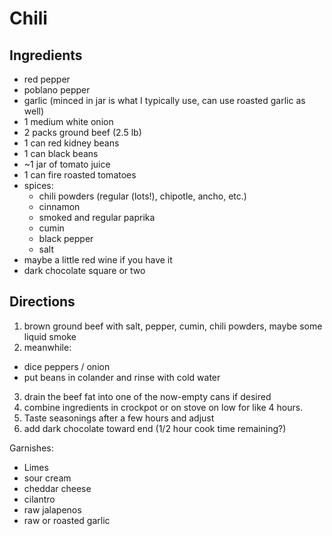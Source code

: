 # Chili


## Ingredients

- red pepper
- poblano pepper
- garlic (minced in jar is what I typically use, can use roasted garlic as well)
- 1 medium white onion
- 2 packs ground beef (2.5 lb)
- 1 can red kidney beans
- 1 can black beans
- ~1 jar of tomato juice
- 1 can fire roasted tomatoes
- spices:
  - chili powders (regular (lots!), chipotle, ancho, etc.)
  - cinnamon
  - smoked and regular paprika
  - cumin
  - black pepper
  - salt
- maybe a little red wine if you have it
- dark chocolate square or two

## Directions

1. brown ground beef with salt, pepper, cumin, chili powders, maybe some liquid smoke
2. meanwhile:
 - dice peppers / onion
 - put beans in colander and rinse with cold water
3. drain the beef fat into one of the now-empty cans if desired
4. combine ingredients in crockpot or on stove on low for like 4 hours.
5. Taste seasonings after a few hours and adjust
6. add dark chocolate toward end (1/2 hour cook time remaining?)

Garnishes:
 - Limes
 - sour cream
 - cheddar cheese
 - cilantro
 - raw jalapenos
 - raw or roasted garlic

